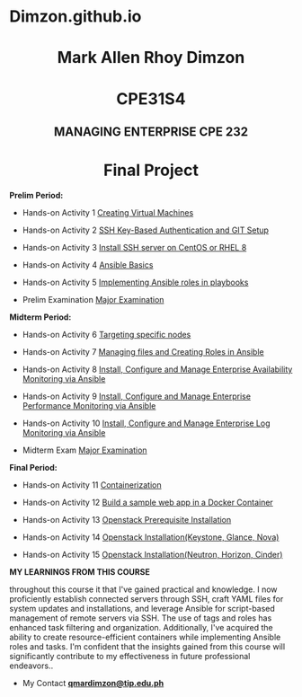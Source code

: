 # Dimzon.github.io

<h1 align="center"><strong>Mark Allen Rhoy Dimzon</strong></h1>
<h1 align="center">CPE31S4</h1>
<h2 align="center">MANAGING ENTERPRISE CPE 232</h2>

<h1 align="center">Final Project </h1>

<p><strong>Prelim Period: </strong></p>

- Hands-on Activity 1 [Creating Virtual Machines](https://github.com/mardimzon/HOA1.git)

- Hands-on Activity 2 [SSH Key-Based Authentication and GIT Setup](https://github.com/mardimzon/HOA2.git)

- Hands-on Activity 3 [Install SSH server on CentOS or RHEL 8](https://github.com/mardimzon/HOA3.git)

- Hands-on Activity 4 [Ansible Basics](https://github.com/mardimzon/HOA4.git)

- Hands-on Activity 5 [Implementing Ansible roles in playbooks](https://github.com/mardimzon/HOA5.git)

- Prelim Examination [Major Examination](https://github.com/mardimzon/Dimzon_PrelimExam.git)

<p><strong>Midterm Period: </strong></p>

- Hands-on Activity 6 [Targeting specific nodes](https://github.com/mardimzon/HOA6.git)

- Hands-on Activity 7 [Managing files and Creating Roles in Ansible](https://github.com/mardimzon/HOA7.git)

- Hands-on Activity 8 [Install, Configure and Manage Enterprise Availability Monitoring via Ansible](https://github.com/mardimzon/HOA8.git)

- Hands-on Activity 9 [Install, Configure and Manage Enterprise Performance Monitoring via Ansible](https://github.com/mardimzon/HOA9.git)

- Hands-on Activity 10 [Install, Configure and Manage Enterprise Log Monitoring via Ansible](https://github.com/mardimzon/HOA10.git)

- Midterm Exam [Major Examination](https://github.com/mardimzon/CPE_MIDEXAM_DIMZON.git)

<p><strong>Final Period: </strong></p>

- Hands-on Activity 11 [Containerization](https://github.com/mardimzon/HOA11.git)

- Hands-on Activity 12 [Build a sample web app in a Docker Container](https://github.com/mardimzon/act12.git)

- Hands-on Activity 13 [Openstack Prerequisite Installation](https://github.com/mardimzon/HOA13.git)

- Hands-on Activity 14 [Openstack Installation(Keystone, Glance, Nova)](https://github.com/mardimzon/HOA14.git)

- Hands-on Activity 15 [Openstack Installation(Neutron, Horizon, Cinder)](https://github.com/mardimzon/HOA15.git)

<p><strong>MY LEARNINGS FROM THIS COURSE</strong></p>
<body align="left">  throughout this course it that I've gained practical and knowledge. I now proficiently establish connected servers through SSH, craft YAML files for system updates and installations, and leverage Ansible for script-based management of remote servers via SSH. The use of tags and roles has enhanced task filtering and organization. Additionally, I've acquired the ability to create resource-efficient containers while implementing Ansible roles and tasks. I'm confident that the insights gained from this course will significantly contribute to my effectiveness in future professional endeavors..</body>

- My Contact **qmardimzon@tip.edu.ph**
